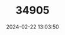 ---
title: "34905"
category: "Aglaia agglomerata"
draft: false
date: 2024-02-22 13:03:50
languages:
  Undetermined: ["Herrab"]
---